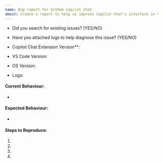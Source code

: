 ```yaml
---
name: Bug report for GitHub Copilot Chat
about: Create a report to help us improve Copilot Chat's interface in VS Code
---
```

- Did you search for existing issues? (YES/NO)
- Have you attached logs to help diagnose this issue? (YES/NO)
   
- Copilot Chat Extension Version**:
- VS Code Version:
- OS Version:
- Logs:

#### Current Behaviour: 
- 
#### Expected Behaviour:
- 

<!-- Please give as much details as you can, so that it is easily reproducable -->
#### Steps to Reproduce:
1. 
2.
3.
4.


<!-- 
* How to check logs explained in this url: https://docs.github.com/en/copilot/troubleshooting-github-copilot/viewing-logs-for-github-copilot-in-your-environment?tool=vscode  
** You can check the version from extensions tab on Activity Bar
-->
